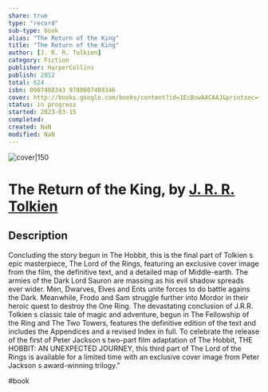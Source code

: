 ```yaml
---
share: true
type: "record"
sub-type: book
alias: "The Return of the King"
title: "The Return of the King"
author: [J. R. R. Tolkien]
category: Fiction
publisher: HarperCollins
publish: 2012
total: 624
isbn: 0007488343 9780007488346
cover: http://books.google.com/books/content?id=1EcBuwAACAAJ&printsec=frontcover&img=1&zoom=1&source=gbs_api
status: in progress
started: 2023-03-15
completed:
created: NaN 
modified: NaN
---
```


![cover|150](http://books.google.com/books/content?id=1EcBuwAACAAJ&printsec=frontcover&img=1&zoom=1&source=gbs_api)

# The Return of the King, by [J. R. R. Tolkien](J.%20R.%20R.%20Tolkien.md)

## Description
Concluding the story begun in The Hobbit, this is the final part of Tolkien s epic masterpiece, The Lord of the Rings, featuring an exclusive cover image from the film, the definitive text, and a detailed map of Middle-earth. The armies of the Dark Lord Sauron are massing as his evil shadow spreads ever wider. Men, Dwarves, Elves and Ents unite forces to do battle agains the Dark. Meanwhile, Frodo and Sam struggle further into Mordor in their heroic quest to destroy the One Ring. The devastating conclusion of J.R.R. Tolkien s classic tale of magic and adventure, begun in The Fellowship of the Ring and The Two Towers, features the definitive edition of the text and includes the Appendices and a revised Index in full. To celebrate the release of the first of Peter Jackson s two-part film adaptation of The Hobbit, THE HOBBIT: AN UNEXPECTED JOURNEY, this third part of The Lord of the Rings is available for a limited time with an exclusive cover image from Peter Jackson s award-winning trilogy."

 #book